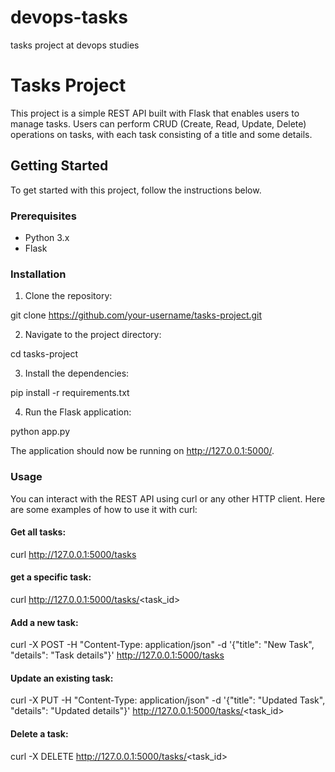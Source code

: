 # devops-tasks
tasks project at devops studies

# Tasks Project

This project is a simple REST API built with Flask that enables users to manage tasks. Users can perform CRUD (Create, Read, Update, Delete) operations on tasks, with each task consisting of a title and some details.

## Getting Started

To get started with this project, follow the instructions below.

### Prerequisites

- Python 3.x
- Flask

### Installation

1. Clone the repository:

git clone https://github.com/your-username/tasks-project.git

2. Navigate to the project directory:

cd tasks-project

3. Install the dependencies:

pip install -r requirements.txt

4. Run the Flask application:

python app.py

The application should now be running on http://127.0.0.1:5000/.

### Usage

You can interact with the REST API using curl or any other HTTP client. Here are some examples of how to use it with curl:

#### Get all tasks:

curl http://127.0.0.1:5000/tasks

#### get a specific task:

curl http://127.0.0.1:5000/tasks/<task_id>

#### Add a new task:

curl -X POST -H "Content-Type: application/json" -d '{"title": "New Task", "details": "Task details"}' http://127.0.0.1:5000/tasks

#### Update an existing task:

curl -X PUT -H "Content-Type: application/json" -d '{"title": "Updated Task", "details": "Updated details"}' http://127.0.0.1:5000/tasks/<task_id>

#### Delete a task:

curl -X DELETE http://127.0.0.1:5000/tasks/<task_id>

